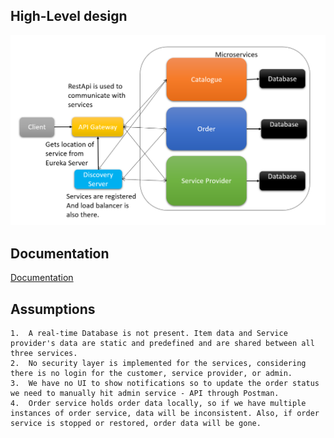 
## High-Level design

![App Screenshot](https://github.com/niloymcs17/java-microservice/blob/main/readme/Untitled.png?raw=true)


## Documentation

[Documentation](https://github.com/niloymcs17/java-microservice/blob/main/readme/Catalogue%20%20Service.docx)


## Assumptions

    1.	A real-time Database is not present. Item data and Service provider's data are static and predefined and are shared between all three services.
    2.	No security layer is implemented for the services, considering there is no login for the customer, service provider, or admin.
    3.	We have no UI to show notifications so to update the order status we need to manually hit admin service - API through Postman. 
    4.	Order service holds order data locally, so if we have multiple instances of order service, data will be inconsistent. Also, if order service is stopped or restored, order data will be gone.
